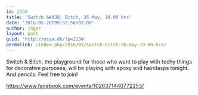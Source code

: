 ```yaml
---
id: 2134
title: 'Switch &#038; Bitch, 26 May, 19.00 hrs'
date: '2016-05-26T09:52:56+02:00'
author: inger
layout: post
guid: 'http://osaa.dk/?p=2134'
permalink: /index.php/2016/05/switch-bitch-26-may-19-00-hrs/
---
```


Switch &amp; Bitch, the playground for those who want to play with techy things for decorative purposes, will be playing with epoxy and hairclasps tonight. And pencils. Feel free to join!

https://www.facebook.com/events/1026371440772253/